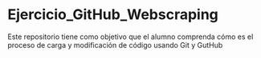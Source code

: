 # Ejercicio_GitHub_Webscraping
Este repositorio tiene como objetivo que el alumno comprenda cómo es el proceso de carga y modificación de código usando Git y GutHub
